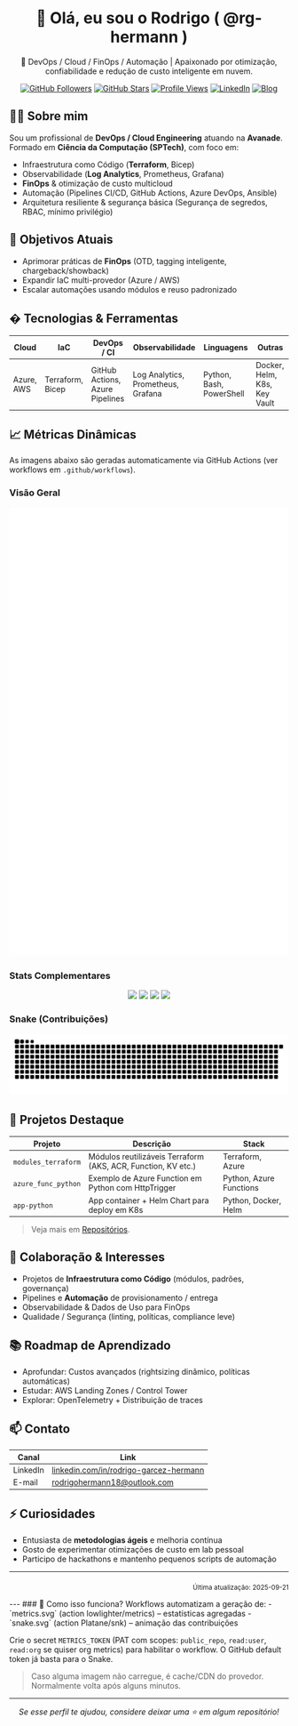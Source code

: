 <div align="center">

# 👋 Olá, eu sou o Rodrigo ( @rg-hermann )

🚀 DevOps / Cloud / FinOps / Automação | Apaixonado por otimização, confiabilidade e redução de custo inteligente em nuvem.

[![GitHub Followers](https://img.shields.io/github/followers/rg-hermann?style=for-the-badge)](https://github.com/rg-hermann?tab=followers)
[![GitHub Stars](https://img.shields.io/github/stars/rg-hermann?affiliations=OWNER&style=for-the-badge)](https://github.com/rg-hermann?tab=repositories)
[![Profile Views](https://komarev.com/ghpvc/?username=rg-hermann&style=for-the-badge)](#)
[![LinkedIn](https://img.shields.io/badge/LinkedIn-Profile-blue?style=for-the-badge&logo=linkedin)](https://www.linkedin.com/in/rodrigo-garcez-hermann/)
[![Blog](https://img.shields.io/badge/Medium-Artigos-000?style=for-the-badge&logo=medium)](https://medium.com/)

</div>

## 🧑‍💻 Sobre mim
Sou um profissional de **DevOps / Cloud Engineering** atuando na **Avanade**. Formado em **Ciência da Computação (SPTech)**, com foco em:
- Infraestrutura como Código (**Terraform**, Bicep)
- Observabilidade (**Log Analytics**, Prometheus, Grafana)
- **FinOps** & otimização de custo multicloud
- Automação (Pipelines CI/CD, GitHub Actions, Azure DevOps, Ansible)
- Arquitetura resiliente & segurança básica (Segurança de segredos, RBAC, mínimo privilégio)

## 🎯 Objetivos Atuais
- Aprimorar práticas de **FinOps** (OTD, tagging inteligente, chargeback/showback)
- Expandir IaC multi-provedor (Azure / AWS)
- Escalar automações usando módulos e reuso padronizado

## �️ Tecnologias & Ferramentas
| Cloud | IaC | DevOps / CI | Observabilidade | Linguagens | Outras |
|-------|-----|-------------|-----------------|------------|--------|
| Azure, AWS | Terraform, Bicep | GitHub Actions, Azure Pipelines | Log Analytics, Prometheus, Grafana | Python, Bash, PowerShell | Docker, Helm, K8s, Key Vault |

## 📈 Métricas Dinâmicas
As imagens abaixo são geradas automaticamente via GitHub Actions (ver workflows em `.github/workflows`).

### Visão Geral
<div align="center">

<!-- Métricas consolidadas (gerada por lowlighter/metrics) -->
<img src="./assets/metrics.svg" alt="Metrics" width="800"/>

</div>

### Stats Complementares
<div align="center">

<!-- GitHub Readme Stats (serviço público - pode falhar em horários de pico) -->
<img height="170" src="https://github-readme-stats.vercel.app/api?username=rg-hermann&show_icons=true&theme=tokyonight&include_all_commits=true" />
<img height="170" src="https://github-readme-stats.vercel.app/api/top-langs/?username=rg-hermann&layout=compact&langs_count=8&theme=tokyonight" />

<!-- Streak -->
<img height="170" src="https://streak-stats.demolab.com?user=rg-hermann&theme=tokyonight&hide_border=false" />

<!-- Trophies -->
<img src="https://github-profile-trophy.vercel.app/?username=rg-hermann&theme=onedark&no-frame=true&no-bg=true&margin-w=10&row=1" />

</div>

### Snake (Contribuições)
<div align="center">
<img src="https://raw.githubusercontent.com/rg-hermann/rg-hermann/output/assets/snake.svg" alt="Snake animation" />
</div>

## 🚀 Projetos Destaque
| Projeto | Descrição | Stack |
|---------|-----------|-------|
| `modules_terraform` | Módulos reutilizáveis Terraform (AKS, ACR, Function, KV etc.) | Terraform, Azure |
| `azure_func_python` | Exemplo de Azure Function em Python com HttpTrigger | Python, Azure Functions |
| `app-python` | App container + Helm Chart para deploy em K8s | Python, Docker, Helm |

> Veja mais em [Repositórios](https://github.com/rg-hermann?tab=repositories).

## 🤝 Colaboração & Interesses
- Projetos de **Infraestrutura como Código** (módulos, padrões, governança)
- Pipelines e **Automação** de provisionamento / entrega
- Observabilidade & Dados de Uso para FinOps
- Qualidade / Segurança (linting, políticas, compliance leve)

## 📚 Roadmap de Aprendizado
- Aprofundar: Custos avançados (rightsizing dinâmico, políticas automáticas)
- Estudar: AWS Landing Zones / Control Tower
- Explorar: OpenTelemetry + Distribuição de traces

## 📫 Contato
| Canal | Link |
|-------|------|
| LinkedIn | [linkedin.com/in/rodrigo-garcez-hermann](https://www.linkedin.com/in/rodrigo-garcez-hermann/) |
| E-mail | rodrigohermann18@outlook.com |

## ⚡ Curiosidades
- Entusiasta de **metodologias ágeis** e melhoria contínua
- Gosto de experimentar otimizações de custo em lab pessoal
- Participo de hackathons e mantenho pequenos scripts de automação

---
<p align="right"><sub>Última atualização: <!--LAST_UPDATED-->2025-09-21<!--/LAST_UPDATED--></sub></p>
---
### 🔧 Como isso funciona?
Workflows automatizam a geração de:
- `metrics.svg` (action lowlighter/metrics) – estatísticas agregadas
- `snake.svg` (action Platane/snk) – animação das contribuições

Crie o secret `METRICS_TOKEN` (PAT com scopes: `public_repo`, `read:user`, `read:org` se quiser org metrics) para habilitar o workflow. O GitHub default token já basta para o Snake.

> Caso alguma imagem não carregue, é cache/CDN do provedor. Normalmente volta após alguns minutos.

---
<div align="center">
<i>Se esse perfil te ajudou, considere deixar uma ⭐ em algum repositório!</i>
</div>

<!--
Este repositório é especial: o README aparece no seu perfil GitHub.
Customize à vontade e mantenha workflows simples para evitar rate limits.
-->

